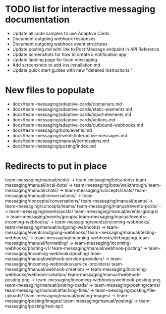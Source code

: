 # TODO list for interactive messaging documentation

* Update all code samples to use Adaptive Cards
* Document outgoing webhook responses
* Document outgoing webhook event structures
* Update posting.md with link to Post Message endpoint in API Reference
* Update screenshots for how to create a notification app
* Update landing page for team messaging
* Add screenshots to add-ins installation.md
* Update quick start guides with new "detailed instructions."

# New files to populate

* docs/team-messaging/adaptive-cards/containers.md
* docs/team-messaging/adaptive-cards/static-elements.md
* docs/team-messaging/adaptive-cards/input-elements.md
* docs/team-messaging/adaptive-cards/actions.md
* docs/team-messaging/adaptive-cards/outbound-webhooks.md
* docs/team-messaging/bots/events.md
* docs/team-messaging/events/interactive-messages.md
* docs/team-messaging/manual/permissions.md
* docs/team-messaging/posting/index.md

# Redirects to put in place
team-messaging/manual/node/ -> team-messaging/bots/node/
team-messaging/manual/local-bots/ -> team-messaging/bots/walkthrough/
team-messaging/manual/chats/ -> team-messaging/concepts/chats/
team-messaging/manual/conversations/ -> team-messaging/concepts/conversations/
team-messaging/manual/teams/ -> team-messaging/concepts/teams/
team-messaging/manual/events-posts/ -> team-messaging/events/posts/
team-messaging/manual/events-groups/ -> team-messaging/events/groups/
team-messaging/manual/events-incoming-webhooks/ -> team-messaging/events/incoming-webhooks/
team-messaging/manual/outgoing-webhooks/ -> team-messaging/events/outgoing-webhooks/
team-messaging/manual/testing-webhooks/ -> team-messaging/incoming-webhooks/debugging/
team-messaging/manual/formatting/ -> team-messaging/incoming-webhooks/posting-v1/
team-messaging/manual/webhook-posting/ -> team-messaging/incoming-webhooks/posting/
team-messaging/manual/webhook-service-providers/ -> team-messaging/incoming-webhooks/service-providers/
team-messaging/manual/webhook-creation/ -> team-messaging/incoming-webhooks/webhook-creation/
team-messaging/manual/webhook-posting.png -> team-messaging/incoming-webhooks/webhook-posting.png
team-messaging/manual/posting-cards/ -> team-messaging/posting/cards/
team-messaging/manual/attaching-files/ -> team-messaging/posting/file-uploads/
team-messaging/manual/posting-images/ -> team-messaging/posting/images/
team-messaging/manual/posting/ -> team-messaging/posting/rest-api/

